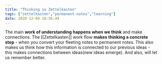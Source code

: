 ```yaml
---
title: "Thinking in Zettelkasten"
tags: ["zettelkasten","permanent-notes","learning"]
date: 2020-12-04 18:56:49
---
```


The main **work of understanding happens when we think** and make connections. The [[Zettelkasten]] work flow **makes thinking a concrete step** - when you convert your fleeting notes to permanent notes. This also makes us think how this information is connected to our previous ideas - this makes connections between ideas(new ideas emerge). And also, will let us remember better.
